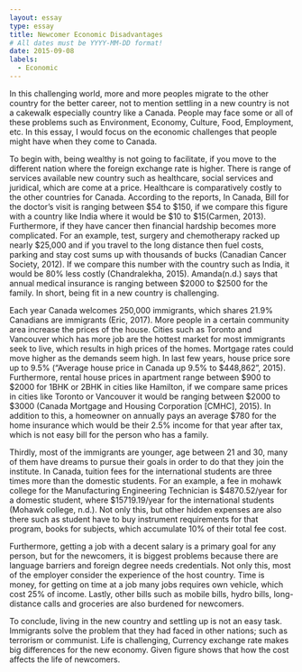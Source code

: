 ```yaml
---
layout: essay
type: essay
title: Newcomer Economic Disadvantages
# All dates must be YYYY-MM-DD format!
date: 2015-09-08
labels:
  - Economic
---
```


  In this challenging world, more and more peoples migrate to the other country for the better career, not to mention settling in a new country is not a cakewalk especially country like a Canada. People may face some or all of these problems such as Environment, Economy, Culture, Food, Employment, etc. In this essay, I would focus on the economic challenges that people might have when they come to Canada.

  To begin with, being wealthy is not going to facilitate, if you move to the different nation where the foreign exchange rate is higher. There is range of services available new country such as healthcare, social services and juridical, which are come at a price. Healthcare is comparatively costly to the other countries for Canada. According to the reports, In Canada, Bill for the doctor’s visit is ranging between $54 to $150, if we compare this figure with a country like India where it would be $10 to $15(Carmen, 2013). Furthermore, if they have cancer then financial hardship becomes more complicated. For an example, test, surgery and chemotherapy racked up nearly $25,000 and if you travel to the long distance then fuel costs, parking and stay cost sums up with thousands of bucks (Canadian Cancer Society, 2012). If we compare this number with the country such as India, it would be 80% less costly (Chandralekha, 2015).  Amanda(n.d.) says that annual medical insurance is ranging between $2000 to $2500 for the family. In short, being fit in a new country is challenging. 

  Each year Canada welcomes 250,000 immigrants, which shares 21.9% Canadians are immigrants (Eric, 2017). More people in a certain community area increase the prices of the house. Cities such as Toronto and Vancouver which has more job are the hottest market for most immigrants seek to live, which results in high prices of the homes. Mortgage rates could move higher as the demands seem high. In last few years, house price sore up to 9.5% (“Average house price in Canada up 9.5% to $448,862”, 2015). Furthermore, rental house prices in apartment range between $900 to $2000 for 1BHK or 2BHK in cities like Hamilton, if we compare same prices in cities like Toronto or Vancouver it would be ranging between $2000 to $3000 (Canada Mortgage and Housing Corporation [CMHC], 2015). In addition to this, a homeowner on annually pays an average $780 for the home insurance which would be their 2.5% income for that year after tax, which is not easy bill for the person who has a family.

  Thirdly, most of the immigrants are younger, age between 21 and 30, many of them have dreams to pursue their goals in order to do that they join the institute. In Canada, tuition fees for the international students are three times more than the domestic students. For an example, a fee in mohawk college for the Manufacturing Engineering Technician is $4870.52/year for a domestic student, where $15719.19/year for the international students (Mohawk college, n.d.). Not only this, but other hidden expenses are also there such as student have to buy instrument requirements for that program, books for subjects, which accumulate 10% of their total fee cost.

  Furthermore, getting a job with a decent salary is a primary goal for any person, but for the newcomers, it is biggest problems because there are language barriers and foreign degree needs credentials. Not only this, most of the employer consider the experience of the host country. Time is money, for getting on time at a job many jobs requires own vehicle, which cost 25% of income. Lastly, other bills such as mobile bills, hydro bills, long-distance calls and groceries are also burdened for newcomers.

  To conclude, living in the new country and settling up is not an easy task. Immigrants solve the problem that they had faced in other nations; such as terrorism or communist. Life is challenging, Currency exchange rate makes big differences for the new economy. Given figure shows that how the cost affects the life of newcomers. 
